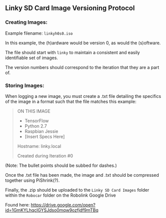 
## Linky SD Card Image Versioning Protocol
### Creating Images:

Example filename: `linkyh0s0.iso`

In this example, the (h)ardware would be version 0, as would the (s)oftware.

The file should start with `linky` to maintain a consistent and easily identifiable set of images.

The version numbers should correspond to the iteration that they are a part of.

### Storing Images:

When logging a new image, you must create a .txt file detailing the specifics of the image in a format such that the file matches this example:
>ON THIS IMAGE
>- TensorFlow
>- Python 2.7
>- Raspbian Jessie
>- [Insert Specs Here]
>
>Hostname: linky.local
>
>Created during Iteration #0

(Note: The bullet points should be subbed for dashes.)

Once the .txt file has been made, the image and .txt should be compressed together using PiShrink(?).

Finally, the .zip should be uploaded to the `Linky SD Card Images` folder within the `Robocar` folder on the Robolink Google Drive

Found here: https://drive.google.com/open?id=1GmKYLhqcIGYSJdso0mqw9ozfjdf9mTBq
